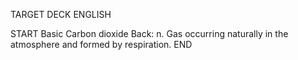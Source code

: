 TARGET DECK
ENGLISH

START
Basic
Carbon dioxide
Back: n. Gas occurring naturally in the atmosphere and formed by respiration.
END
